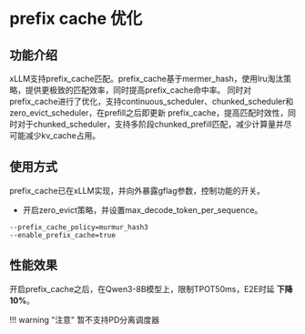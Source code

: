 # prefix cache 优化

## 功能介绍
xLLM支持prefix_cache匹配。prefix_cache基于mermer_hash，使用lru淘汰策略，提供更极致的匹配效率，同时提高prefix_cache命中率。
同时对prefix_cache进行了优化，支持continuous_scheduler、chunked_scheduler和zero_evict_scheduler，在prefill之后即更新
prefix_cache，提高匹配时效性，同时对于chunked_scheduler，支持多阶段chunked_prefill匹配，减少计算量并尽可能减少kv_cache占用。

## 使用方式
prefix_cache已在xLLM实现，并向外暴露gflag参数，控制功能的开关。

- 开启zero_evict策略，并设置max_decode_token_per_sequence。
```
--prefix_cache_policy=murmur_hash3
--enable_prefix_cache=true
```

## 性能效果
开启prefix_cache之后，在Qwen3-8B模型上，限制TPOT50ms，E2E时延 **下降10%**。

!!! warning "注意"
    暂不支持PD分离调度器